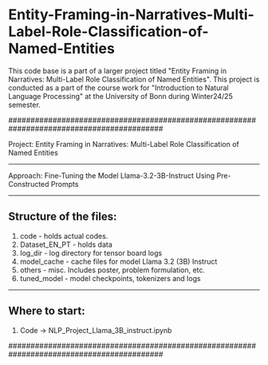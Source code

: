 # Entity-Framing-in-Narratives-Multi-Label-Role-Classification-of-Named-Entities
This code base is a part of a larger project titled "Entity Framing in Narratives: Multi-Label Role Classification of Named Entities". This project is conducted as a part of the course work for "Introduction to Natural Language Processing" at the University of Bonn during Winter24/25 semester.


###########################################################################################

Project: Entity Framing in Narratives: Multi-Label Role Classification of Named Entities


************************************************************************************
Approach: Fine-Tuning the Model Llama-3.2-3B-Instruct Using Pre-Constructed Prompts

************************************************************************************

Structure of the files:
-----------------------
1. code 		- holds actual codes.
2. Dataset_EN_PT 	- holds data
3. log_dir		- log directory for tensor board logs 	
4. model_cache		- cache files for model Llama 3.2 (3B) Instruct
5. others		- misc. Includes poster, problem formulation, etc.
6. tuned_model		- model checkpoints, tokenizers and logs

************************************************************************************

Where to start: 
---------------
1. Code -> NLP_Project_Llama_3B_instruct.ipynb

###########################################################################################
